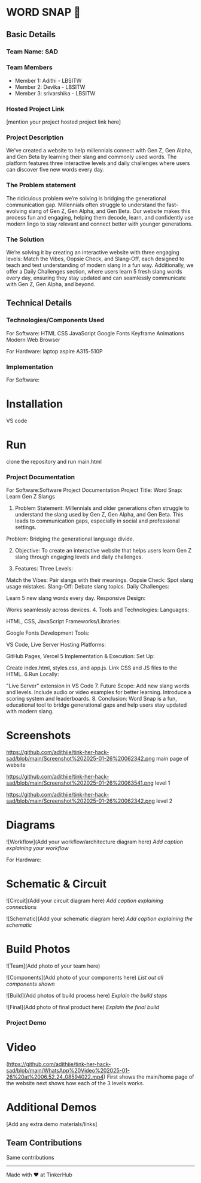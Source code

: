 # WORD SNAP 🎯


## Basic Details
### Team Name: SAD


### Team Members
- Member 1: Adithi - LBSITW
- Member 2: Devika - LBSITW
- Member 3: srivarshika - LBSITW

### Hosted Project Link
[mention your project hosted project link here]

### Project Description
We’ve created a website to help millennials connect with Gen Z, Gen Alpha, and Gen Beta by learning their slang and commonly used words. The platform features three interactive levels and daily challenges where users can discover five new words every day.

### The Problem statement
The ridiculous problem we’re solving is bridging the generational communication gap. Millennials often struggle to understand the fast-evolving slang of Gen Z, Gen Alpha, and Gen Beta. Our website makes this process fun and engaging, helping them decode, learn, and confidently use modern lingo to stay relevant and connect better with younger generations.

### The Solution
We’re solving it by creating an interactive website with three engaging levels: Match the Vibes, Oopsie Check, and Slang-Off, each designed to teach and test understanding of modern slang in a fun way. Additionally, we offer a Daily Challenges section, where users learn 5 fresh slang words every day, ensuring they stay updated and can seamlessly communicate with Gen Z, Gen Alpha, and beyond.

## Technical Details
### Technologies/Components Used
For Software:
HTML
CSS
JavaScript
Google Fonts
Keyframe Animations
Modern Web Browser

For Hardware:
laptop
aspire A315-510P

### Implementation
For Software:
# Installation
VS code

# Run
clone the repository and run main.html

### Project Documentation
For Software:Software Project Documentation
Project Title:
Word Snap: Learn Gen Z Slangs

1. Problem Statement:
Millennials and older generations often struggle to understand the slang used by Gen Z, Gen Alpha, and Gen Beta. This leads to communication gaps, especially in social and professional settings.

Problem: Bridging the generational language divide.

2. Objective:
To create an interactive website that helps users learn Gen Z slang through engaging levels and daily challenges.

3. Features:
Three Levels:

Match the Vibes: Pair slangs with their meanings.
Oopsie Check: Spot slang usage mistakes.
Slang-Off: Debate slang topics.
Daily Challenges:

Learn 5 new slang words every day.
Responsive Design:

Works seamlessly across devices.
4. Tools and Technologies:
Languages:

HTML, CSS, JavaScript
Frameworks/Libraries:

Google Fonts 
Development Tools:

VS Code, Live Server 
Hosting Platforms:

GitHub Pages, Vercel 
5 Implementation & Execution:
Set Up:

Create index.html, styles.css, and app.js.
Link CSS and JS files to the HTML.
6.Run Locally:

 "Live Server" extension in VS Code 
7. Future Scope:
Add new slang words and levels.
Include audio or video examples for better learning.
Introduce a scoring system and leaderboards.
8. Conclusion:
Word Snap is a fun, educational tool to bridge generational gaps and help users stay updated with modern slang.


# Screenshots 
https://github.com/adithiie/tink-her-hack-sad/blob/main/Screenshot%202025-01-26%20062342.png
main page of website

https://github.com/adithiie/tink-her-hack-sad/blob/main/Screenshot%202025-01-26%20063541.png
level 1

https://github.com/adithiie/tink-her-hack-sad/blob/main/Screenshot%202025-01-26%20062342.png
level 2
# Diagrams
![Workflow](Add your workflow/architecture diagram here)
*Add caption explaining your workflow*

For Hardware:

# Schematic & Circuit
![Circuit](Add your circuit diagram here)
*Add caption explaining connections*

![Schematic](Add your schematic diagram here)
*Add caption explaining the schematic*

# Build Photos
![Team](Add photo of your team here)


![Components](Add photo of your components here)
*List out all components shown*

![Build](Add photos of build process here)
*Explain the build steps*

![Final](Add photo of final product here)
*Explain the final build*

### Project Demo
# Video
(https://github.com/adithiie/tink-her-hack-sad/blob/main/WhatsApp%20Video%202025-01-26%20at%2006.52.24_08594022.mp4)
First shows the main/home page of the website next shows how each of the 3 levels works.

# Additional Demos
[Add any extra demo materials/links]

## Team Contributions
Same contributions

---
Made with ❤️ at TinkerHub
